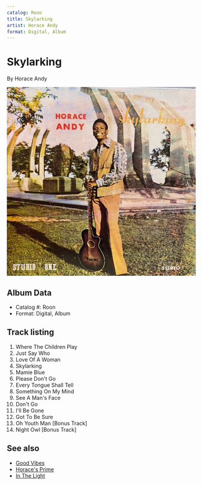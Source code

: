 ```yaml
---
catalog: Roon
title: Skylarking
artist: Horace Andy
format: Digital, Album
---
```


# Skylarking

By Horace Andy

![](../../assets/albumcovers/Horace_Andy-Skylarking.png)

## Album Data

- Catalog #: Roon
- Format: Digital, Album


## Track listing


1. Where The Children Play
2. Just Say Who
3. Love Of A Woman
4. Skylarking
5. Mamie Blue
6. Please Don't Go
7. Every Tongue Shall Tell
8. Something On My Mind
9. See A Man's Face
10. Don't Go
11. I'll Be Gone
12. Got To Be Sure
13. Oh Youth Man [Bonus Track]
14. Night Owl [Bonus Track]


## See also

- [Good Vibes](Good_Vibes.md)
- [Horace's Prime](Horaces_Prime.md)
- [In The Light](In_The_Light.md)

